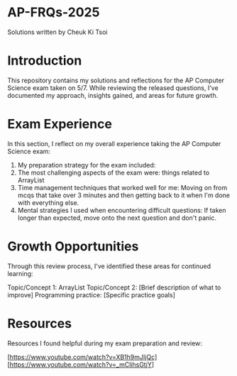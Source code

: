 # AP-FRQs-2025
Solutions written by Cheuk Ki Tsoi

# Introduction
This repository contains my solutions and reflections for the AP Computer Science exam taken on 5/7. While reviewing the released questions, I've documented my approach, insights gained, and areas for future growth.

# Exam Experience
In this section, I reflect on my overall experience taking the AP Computer Science exam:

1. My preparation strategy for the exam included: 
2. The most challenging aspects of the exam were: things related to ArrayList
3. Time management techniques that worked well for me: Moving on from mcqs that take over 3 minutes and then getting back to it when I'm done with everything else.
4. Mental strategies I used when encountering difficult questions: If taken longer than expected, move onto the next question and don't panic.
# Growth Opportunities
Through this review process, I've identified these areas for continued learning:

Topic/Concept 1: ArrayList
Topic/Concept 2: [Brief description of what to improve]
Programming practice: [Specific practice goals]
# Resources
Resources I found helpful during my exam preparation and review:

[https://www.youtube.com/watch?v=XB1h9mJIjQc]
[https://www.youtube.com/watch?v=_mClihsGtjY]



